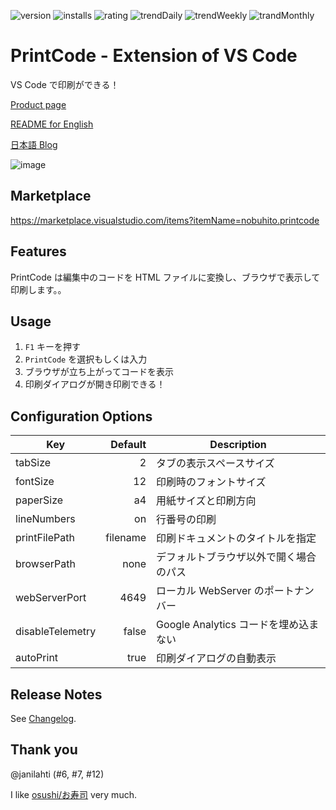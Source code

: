 ![version](https://vsmarketplacebadge.apphb.com/version-short/nobuhito.printcode.svg)
![installs](https://vsmarketplacebadge.apphb.com/installs-short/nobuhito.printcode.svg)
![rating](https://vsmarketplacebadge.apphb.com/rating-short/nobuhito.printcode.svg)
![trendDaily](https://vsmarketplacebadge.apphb.com/trending-daily/nobuhito.printcode.svg)
![trendWeekly](https://vsmarketplacebadge.apphb.com/trending-weekly/nobuhito.printcode.svg)
![trandMonthly](https://vsmarketplacebadge.apphb.com/trending-monthly/nobuhito.printcode.svg)

# PrintCode - Extension of VS Code

VS Code で印刷ができる！

[Product page](https://printcode.launchaco.com/)

[README for English](https://github.com/nobuhito/vscode.printcode/blob/master/README.ja.md)

[日本語 Blog](https://blog.bulkus.net/tags/printcode/)

![image](https://raw.githubusercontent.com/nobuhito/vscode.printcode/master/printcode.gif?raw=true)

## Marketplace

https://marketplace.visualstudio.com/items?itemName=nobuhito.printcode

## Features

PrintCode は編集中のコードを HTML ファイルに変換し、ブラウザで表示して印刷します。。

## Usage

1.  `F1` キーを押す
2.  `PrintCode` を選択もしくは入力
3.  ブラウザが立ち上がってコードを表示
4.  印刷ダイアログが開き印刷できる！

## Configuration Options

| Key              |  Default | Description                            |
| ---------------- | -------: | -------------------------------------- |
| tabSize          |        2 | タブの表示スペースサイズ               |
| fontSize         |       12 | 印刷時のフォントサイズ                 |
| paperSize        |       a4 | 用紙サイズと印刷方向                   |
| lineNumbers      |       on | 行番号の印刷                           |
| printFilePath    | filename | 印刷ドキュメントのタイトルを指定       |
| browserPath      |     none | デフォルトブラウザ以外で開く場合のパス |
| webServerPort    |     4649 | ローカル WebServer のポートナンバー    |
| disableTelemetry |    false | Google Analytics コードを埋め込まない  |
| autoPrint        |     true | 印刷ダイアログの自動表示               |

## Release Notes

See [Changelog](https://github.com/nobuhito/vscode.printcode/blob/master/CHANGELOG.md).

## Thank you

@janilahti (#6, #7, #12)

I like [osushi/お寿司](https://osushi.love/nobuhito) very much.

